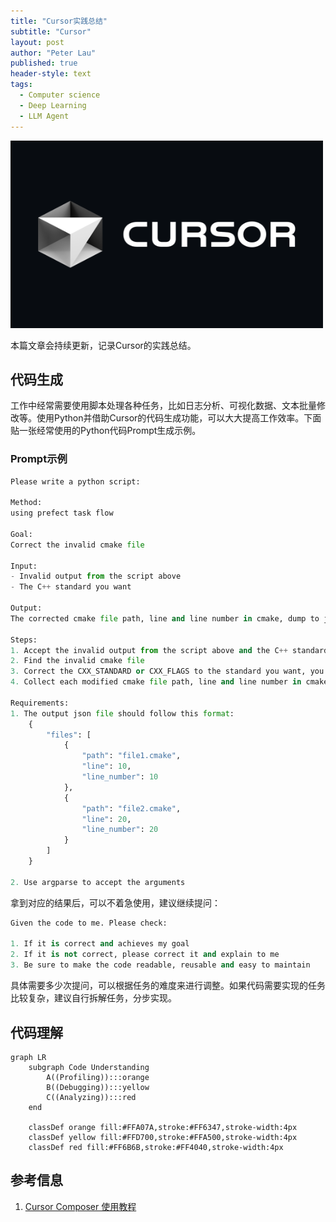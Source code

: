 ```yaml
---
title: "Cursor实践总结"
subtitle: "Cursor"
layout: post
author: "Peter Lau"
published: true
header-style: text
tags:
  - Computer science
  - Deep Learning
  - LLM Agent
---
```


<div>
  <img class="cursor" src="/img/cursor/Cursor-AI.jpg" width="500" height="300" alt="Cursor practice">
</div>

本篇文章会持续更新，记录Cursor的实践总结。

## 代码生成

工作中经常需要使用脚本处理各种任务，比如日志分析、可视化数据、文本批量修改等。使用Python并借助Cursor的代码生成功能，可以大大提高工作效率。下面贴一张经常使用的Python代码Prompt生成示例。

### Prompt示例

```python
Please write a python script:

Method:
using prefect task flow

Goal: 
Correct the invalid cmake file

Input: 
- Invalid output from the script above
- The C++ standard you want

Output: 
The corrected cmake file path, line and line number in cmake, dump to json file

Steps:
1. Accept the invalid output from the script above and the C++ standard you want, use argparse to accept the arguments
2. Find the invalid cmake file
3. Correct the CXX_STANDARD or CXX_FLAGS to the standard you want, you may need to use pattern matching
4. Collect each modified cmake file path, line and line number in cmake, dump into json file

Requirements:
1. The output json file should follow this format:
    {
        "files": [
            {
                "path": "file1.cmake",
                "line": 10,
                "line_number": 10
            },
            {
                "path": "file2.cmake",
                "line": 20,
                "line_number": 20
            }
        ]
    }

2. Use argparse to accept the arguments
```

拿到对应的结果后，可以不着急使用，建议继续提问：

```python
Given the code to me. Please check:

1. If it is correct and achieves my goal
2. If it is not correct, please correct it and explain to me
3. Be sure to make the code readable, reusable and easy to maintain
```

具体需要多少次提问，可以根据任务的难度来进行调整。如果代码需要实现的任务比较复杂，建议自行拆解任务，分步实现。

## 代码理解

```mermaid
graph LR
    subgraph Code Understanding
        A((Profiling)):::orange
        B((Debugging)):::yellow
        C((Analyzing)):::red
    end

    classDef orange fill:#FFA07A,stroke:#FF6347,stroke-width:4px
    classDef yellow fill:#FFD700,stroke:#FFA500,stroke-width:4px
    classDef red fill:#FF6B6B,stroke:#FF4040,stroke-width:4px
```

## 参考信息

1. [Cursor Composer 使用教程](https://www.youtube.com/watch?v=Tm_2RZm8JB8)

